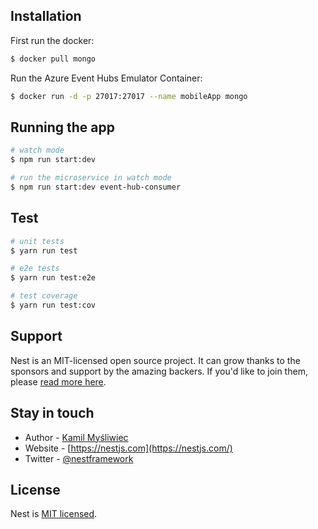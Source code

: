 
## Installation

First run the docker:

```bash
$ docker pull mongo
```
Run the Azure Event Hubs Emulator Container: 

```bash
$ docker run -d -p 27017:27017 --name mobileApp mongo
```

## Running the app

```bash
# watch mode
$ npm run start:dev

# run the microservice in watch mode
$ npm run start:dev event-hub-consumer
```

## Test

```bash
# unit tests
$ yarn run test

# e2e tests
$ yarn run test:e2e

# test coverage
$ yarn run test:cov
```

## Support

Nest is an MIT-licensed open source project. It can grow thanks to the sponsors and support by the amazing backers. If you'd like to join them, please [read more here](https://docs.nestjs.com/support).

## Stay in touch

- Author - [Kamil Myśliwiec](https://kamilmysliwiec.com)
- Website - [https://nestjs.com](https://nestjs.com/)
- Twitter - [@nestframework](https://twitter.com/nestframework)

## License

Nest is [MIT licensed](LICENSE).
